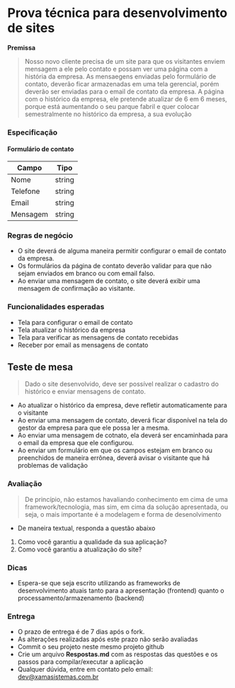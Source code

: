 # Prova técnica para desenvolvimento de sites

**Premissa**
> Nosso novo cliente precisa de um site para que os visitantes enviem mensagem a ele pelo contato e possam ver uma página com a história da empresa.
> As mensaegens enviadas pelo formulário de contato, deverão ficar armazenadas em uma tela gerencial, porém deverão ser enviadas para o email de contato da empresa.
> A página com o histórico da empresa, ele pretende atualizar de 6 em 6 meses, porque está aumentando o seu parque fabril e quer colocar semestralmente no histórico da empresa, a sua evolução

### Especificação
#### Formulário de contato
| Campo | Tipo |
| ----- | ---- |
| Nome  | string |
| Telefone | string |
| Email | string |
| Mensagem | string |


### Regras de negócio
- O site deverá de alguma maneira permitir configurar o email de contato da empresa.
- Os formulários da página de contato deverão validar para que não sejam enviados em branco ou com email falso.
- Ao enviar uma mensagem de contato, o site deverá exibir uma mensagem de confirmação ao visitante.

### Funcionalidades esperadas
- Tela para configurar o email de contato
- Tela atualizar o histórico da empresa
- Tela para verificar as mensagens de contato recebidas
- Receber por email as mensagens de contato

## Teste de mesa
> Dado o site desenvolvido, deve ser possível realizar o cadastro do histórico e enviar mensagens de contato.
- Ao atualizar o histórico da empresa, deve refletir automaticamente para o visitante
- Ao enviar uma mensagem de contato, deverá ficar disponível na tela do gestor da empresa para que ele possa ler a mesma.
- Ao enviar uma mensagem de cotnato, ela deverá ser encaminhada para o email da empresa que ele configurou.
- Ao enviar um formulário em que os campos estejam em branco ou preenchidos de maneira errônea, deverá avisar o visitante que há problemas de validação

### Avaliação
> De princípio, não estamos havaliando conhecimento em cima de uma framework/tecnologia, mas sim, em cima da solução apresentada, ou seja, o mais importante é a modelagem e forma de desenolvimento

- De maneira textual, responda a questão abaixo
1. Como você garantiu a qualidade da sua aplicação?
2. Como você garantiu a atualização do site?

### Dicas
- Espera-se que seja escrito utilizando as frameworks de desenvolvimento atuais tanto para a apresentação (frontend) quanto o processamento/armazenamento (backend)

### Entrega
- O prazo de entrega é de 7 dias após o fork.
- As alterações realizadas após este prazo não serão avaliadas
- Commit o seu projeto neste mesmo projeto github
- Crie um arquivo **Respostas.md** com as respostas das questões e os passos para compilar/executar a aplicação
- Qualquer dúvida, entre em contato pelo email: [dev@xamasistemas.com.br](mailto:dev@xamasistemas.com.br)
